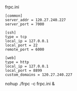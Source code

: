 frpc.ini
```
[common]
server_addr = 120.27.240.227
server_port = 7000

[ssh]
type = tcp
local_ip = 127.0.0.1
local_port = 22
remote_port = 6000

[web]
type = http
local_ip = 127.0.0.1
local_port = 8899
custom_domains = 120.27.240.227
```



nohup ./frpc -c frpc.ini &